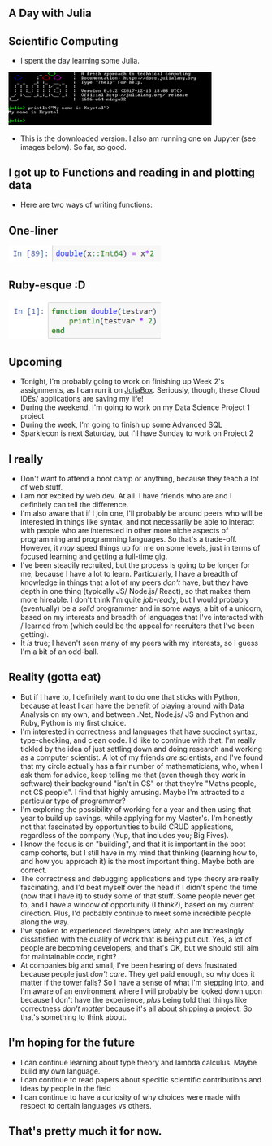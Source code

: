 ## A Day with Julia

## Scientific Computing
- I spent the day learning some Julia.

<img src="/images/julia/j_003.png" width="400">

- This is the downloaded version. I also am running one 
  on Jupyter (see images below). So far, so good.

## I got up to Functions and reading in and plotting data
- Here are two ways of writing functions:

## One-liner
<img src="/images/julia/j_001.png" width="300">

## Ruby-esque :D
<img src="/images/julia/j_002.png" width="300">


## Upcoming
- Tonight, I'm probably going to work on finishing up Week 2's assignments,
  as I can run it on [JuliaBox](http://www.juliabox.org/).
  Seriously, though, these Cloud IDEs/ applications are saving my life!
- During the weekend, I'm going to work on my Data Science Project 1 project
- During the week, I'm going to finish up some Advanced SQL
- Sparklecon is next Saturday, but I'll have Sunday to work on Project 2

## I really
- Don't want to attend a boot camp or anything, because they teach a lot of web stuff.
- I am *not* excited by web dev. At all. I have friends who are and I definitely 
  can tell the difference.
- I'm also aware that if I join one, I'll probably be around peers who will be 
  interested in things like syntax, and not necessarily be able to interact with 
  people who are interested in other more niche aspects of programming and programming
  languages. So that's a trade-off. However, it *may* speed things up for me on 
  some levels, just in terms of focused learning and getting a full-time gig.
- I've been steadily recruited, but the process is going to be longer for me,
  because I have a lot to learn. Particularly, I have a breadth of knowledge in 
  things that a lot of my peers *don't* have, but they have depth in one thing
  (typically JS/ Node.js/ React), so that makes them more hireable. 
  I don't think I'm quite *job-ready*, but I would probably (eventually) be a 
  *solid* programmer and in some ways, a bit of a unicorn, based on my interests
  and breadth of languages that I've interacted with / learned from (which could be
  the appeal for recruiters that I've been getting).
- It *is* true; I haven't seen many of my peers with my interests, so I guess I'm a
  bit of an odd-ball.

## Reality (gotta eat)
- But if I have to, I definitely want to do one that sticks with Python, because 
  at least I can have the benefit of playing around with Data Analysis on my own,
  and between .Net, Node.js/ JS and Python and Ruby, Python is my first choice.
- I'm interested in correctness and languages that have succinct syntax, type-checking,
  and clean code. I'd like to continue with that. I'm really tickled by the idea of just 
  settling down and doing research and working as a computer scientist. A lot of my friends
  *are* scientists, and I've found that my circle actually has a fair number of 
  mathematicians, who, when I ask them for advice, keep telling me that (even though they
  work in software) their background "isn't in CS" or that they're "Maths people, not CS people".
  I find that highly amusing. Maybe I'm attracted to a particular type of programmer?
- I'm exploring the possibility of working for a year and then using that year to build up 
  savings, while applying for my Master's. I'm honestly not that fascinated by opportunities to build 
  CRUD applications, regardless of the company (Yup, that includes you; Big Fives). 
- I know the focus is on "building", and that it is important in the boot camp cohorts, but
  I still have in my mind that thinking (learning how to, and how you approach it) is the most important thing. 
  Maybe both are correct. 
- The correctness and debugging applications and type theory are really
  fascinating, and I'd beat myself over the head if I didn't spend the time (now that I have it)
  to study some of that stuff. Some people never get to, and I have a window of opportunity (I think?),
  based on my current direction. Plus, I'd probably continue to meet some incredible people along the way.
- I've spoken to experienced developers lately, who are increasingly dissatisfied with the quality 
  of work that is being put out. Yes, a lot of people are becoming developers, and that's OK, 
  but we should still aim for maintainable code, right?
- At companies big and small, I've been hearing of devs frustrated because people just
  *don't care*. They get paid enough, so why does it matter if the tower falls?
  So I have a sense of what I'm stepping into, and I'm aware of an environment where
  I will probably be looked down upon because I don't have the experience, *plus* being told that
  things like correctness *don't matter* because it's all about shipping a project. So that's something
  to think about. 
  
## I'm hoping for the future
- I can continue learning about type theory and lambda calculus. Maybe build my own language. 
- I can continue to read papers about specific scientific contributions and ideas by people in the field
- I can continue to have a curiosity of why choices were made with respect to certain languages vs others.

## That's pretty much it for now. 

